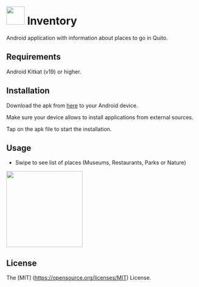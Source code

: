 # <img src=http://i1041.photobucket.com/albums/b414/sosegon/ic_launcher_3.png width=48></img> Inventory

Android application with information about places to go in Quito.

## Requirements

Android Kitkat (v19) or higher.

## Installation

Download the apk from [here](https://www.dropbox.com/s/p4yxk7w3sug9407/tour_guide.apk?dl=0) to your Android device.

Make sure your device allows to install applications from external sources.

Tap on the apk file to start the installation.

## Usage
- Swipe to see list of places (Museums, Restaurants, Parks or Nature)

<img src=http://i1041.photobucket.com/albums/b414/sosegon/tour_guide_snap.png width="200"></img>

## License
The [MIT] (https://opensource.org/licenses/MIT) License.